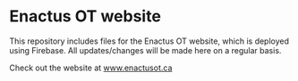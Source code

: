 # Enactus OT website

This repository includes files for the Enactus OT website, which is deployed using Firebase. All updates/changes will be made here on a regular basis.

Check out the website at www.enactusot.ca
 

